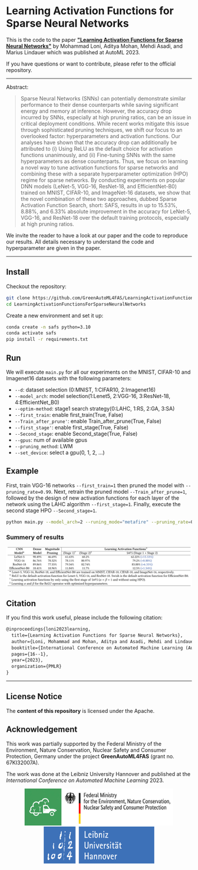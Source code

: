 # Learning Activation Functions for Sparse Neural Networks

This is the code to the paper 
[**"Learning Activation Functions for Sparse Neural Networks"**](https://arxiv.org/abs/2305.10964) 
by Mohammad Loni, Aditya Mohan, Mehdi Asadi, and Marius Lindauer
which was published at AutoML 2023.

If you have questions or want to contribute, please refer to the official repository.

---

Abstract:
>Sparse Neural Networks (SNNs) can potentially demonstrate similar performance to their dense counterparts while saving significant energy and memory at inference. However, the accuracy drop incurred by SNNs, especially at high pruning ratios, can be an issue in critical deployment conditions. While recent works mitigate this issue through sophisticated pruning techniques, we shift our focus to an overlooked factor: hyperparameters and activation functions. Our analyses have shown that the accuracy drop can additionally be attributed to (i) Using ReLU as the default choice for activation functions unanimously, and (ii) Fine-tuning SNNs with the same hyperparameters as dense counterparts. Thus, we focus on learning a novel way to tune activation functions for sparse networks and combining these with a separate hyperparameter optimization (HPO) regime for sparse networks. By conducting experiments on popular DNN models (LeNet-5, VGG-16, ResNet-18, and EfficientNet-B0) trained on MNIST, CIFAR-10, and ImageNet-16 datasets, we show that the novel combination of these two approaches, dubbed Sparse Activation Function Search, short: SAFS, results in up to 15.53%, 8.88%, and 6.33% absolute improvement in the accuracy for LeNet-5, VGG-16, and ResNet-18 over the default training protocols, especially at high pruning ratios.

We invite the reader to have a look at our paper and the code to reproduce our results. All details necessary to understand the code and hyperparameter are given in the paper.

---
## Install

Checkout the repository:

```bash
git clone https://github.com/GreenAutoML4FAS/LearningActivationFunctionsForSparseNeuralNetworks
cd LearningActivationFunctionsForSparseNeuralNetworks
```

Create a new environment and set it up:

```bash
conda create -n safs python=3.10
conda activate safs
pip install -r requirements.txt
```

## Run

We will execute `main.py` for all our experiments on the MNIST, CIFAR-10 and Imagenet16 datasets with the following parameters:

- `--d`: dataset selection (0:MNIST, 1:CIFAR10, 2:Imagenet16)
- `--model_arch`: model selection(1:Lenet5, 2:VGG-16, 3:ResNet-18, 4:EfficientNet_B0)
- `--optim-method`: stage1 search strategy(0:LAHC, 1:RS, 2:GA, 3:SA)
- `--first_train`: enable first_train(True, False)
- `--Train_after_prune'`: enable Train_after_prune(True, False)
- `--first_stage'`: enable first_stage(True, False)
- `--Second_stage`: enable Second_stage(True, False)
- `--gpus`: num of available gpus
- `--pruning_method`: LWM
- `--set_device`: select a gpu(0, 1, 2, ...)


## Example
First, train VGG-16 networks `--first_train=1` then pruned the model  with `--pruning_rate=0.99`. Next, retrain the pruned model `--Train_after_prune=1`, followed by the design of new activation functions for each layer of the network using the LAHC algorithm `--first_stage=1`. Finally, execute the second stage HPO `--Second_stage=1`.  

```bash
python main.py --model_arch=2 --runing_mode="metafire" --pruning_rate=0.99 --first_train=1  --Train_after_prune=1 --first_stage=1 --Second_stage=1
```

### Summery of results
![Results](./docs/images/results_table.png?raw=true)

## Citation

If you find this work useful, please include the following citation:

```latex
@inproceedings{loni2023learning,
  title={Learning Activation Functions for Sparse Neural Networks},
  author={Loni, Mohammad and Mohan, Aditya and Asadi, Mehdi and Lindauer, Marius},
  booktitle={International Conference on Automated Machine Learning (AutoMLConf)},
  pages={16--1},
  year={2023},
  organization={PMLR}
}
```

---

## License Notice

The **content of this repository** is licensed under the Apache.

## Acknowledgement
This work was partially supported by the Federal Ministry of the Environment, Nature Conservation, Nuclear Safety and Consumer Protection, Germany under the project **GreenAutoML4FAS** (grant no. 67KI32007A).

The work was done at the Leibniz University Hannover and published at the *International Conference on Automated Machine Learning* 2023.

<p align="center">
    <img width="100" height="100" src="fig/AutoML4FAS_Logo.jpeg"> 
    <img width="300" height="100" src="fig/Bund.png">
    <img width="300" height="100" src="fig/LUH.png"> 
</p>
